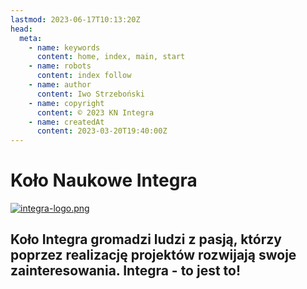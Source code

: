 ```yaml
---
lastmod: 2023-06-17T10:13:20Z
head:
  meta:
    - name: keywords
      content: home, index, main, start
    - name: robots
      content: index follow
    - name: author
      content: Iwo Strzeboński
    - name: copyright
      content: © 2023 KN Integra
    - name: createdAt
      content: 2023-03-20T19:40:00Z
---
```


# Koło Naukowe Integra

[![integra-logo.png](https://i.postimg.cc/T2NmZ0t5/integra-logo.png)](http://www.integra.agh.edu.pl/)

## Koło Integra gromadzi ludzi z pasją, którzy poprzez realizację projektów rozwijają swoje zainteresowania. Integra - to jest to!
